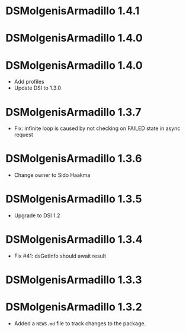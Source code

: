 # DSMolgenisArmadillo 1.4.1

# DSMolgenisArmadillo 1.4.0

# DSMolgenisArmadillo 1.4.0
* Add profiles
* Update DSI to 1.3.0

# DSMolgenisArmadillo 1.3.7

* Fix: infinite loop is caused by not checking on FAILED state in async request

# DSMolgenisArmadillo 1.3.6

* Change owner to Sido Haakma

# DSMolgenisArmadillo 1.3.5

* Upgrade to DSI 1.2

# DSMolgenisArmadillo 1.3.4

* Fix #41: dsGetInfo should await result

# DSMolgenisArmadillo 1.3.3

# DSMolgenisArmadillo 1.3.2

* Added a `NEWS.md` file to track changes to the package.
